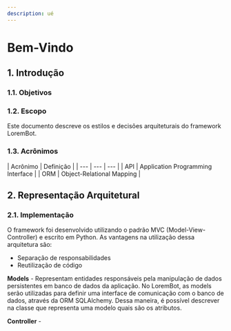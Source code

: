 ```yaml
---
description: ué
---
```


# Bem-Vindo

## 1. Introdução

### 1.1. Objetivos

### 1.2. Escopo

Este documento descreve os estilos e decisões arquiteturais do framework LoremBot.

### 1.3. Acrônimos

| Acrônimo | Definição |
| --- | --- | --- |
| API | Application Programming Interface |
| ORM | Object-Relational Mapping |

## 2. Representação Arquitetural

### 2.1. Implementação

O framework foi desenvolvido utilizando o padrão MVC \(Model-View-Controller\) e escrito em Python. As vantagens na utilização dessa arquitetura são:

* Separação de responsabilidades
* Reutilização de código

**Models** - Representam entidades responsáveis pela manipulação de dados persistentes em banco de dados da aplicação. No LoremBot, as models serão utilizadas para definir uma interface de comunicação com o banco de dados, através da ORM SQLAlchemy. Dessa maneira, é possível descrever na classe que representa uma modelo quais são os atributos.

**Controller** - 



